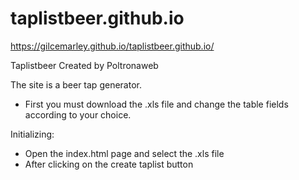 # taplistbeer.github.io

https://gilcemarley.github.io/taplistbeer.github.io/

Taplistbeer
Created by Poltronaweb

The site is a beer tap generator.

- First you must download the .xls file and change the table fields according to your choice.

Initializing:
- Open the index.html page and select the .xls file
- After clicking on the create taplist button
